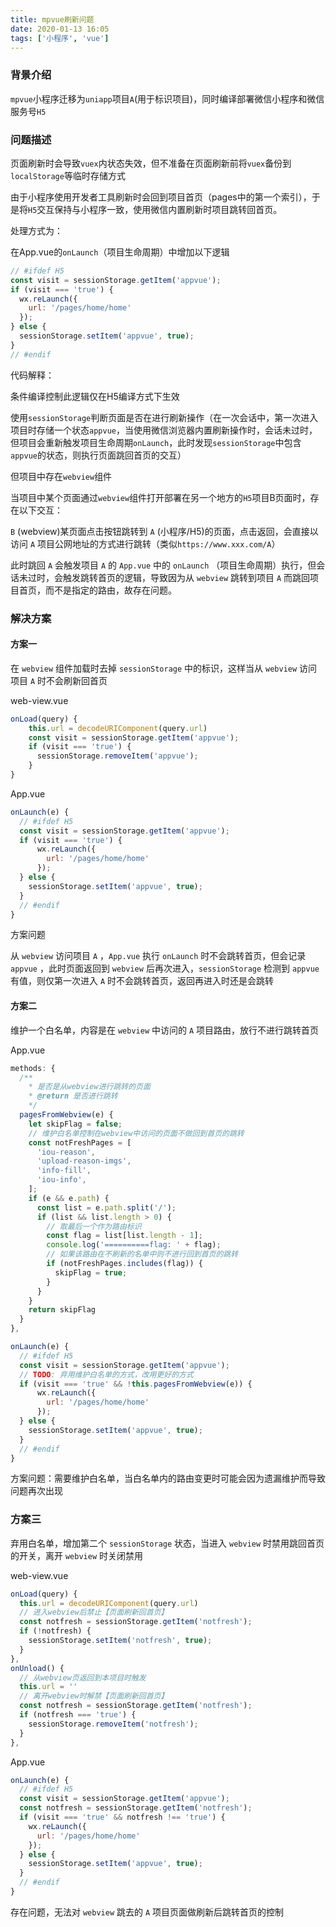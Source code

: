```yaml
---
title: mpvue刷新问题
date: 2020-01-13 16:05
tags: ['小程序', 'vue']
---
```


### 背景介绍

`mpvue`小程序迁移为`uniapp`项目`A`(用于标识项目)，同时编译部署微信小程序和微信服务号`H5`

### 问题描述

页面刷新时会导致`vuex`内状态失效，但不准备在页面刷新前将`vuex`备份到`localStorage`等临时存储方式

由于小程序使用开发者工具刷新时会回到项目首页（pages中的第一个索引），于是将`H5`交互保持与小程序一致，使用微信内置刷新时项目跳转回首页。

处理方式为：

在App.vue的`onLaunch`（项目生命周期）中增加以下逻辑

```js
// #ifdef H5
const visit = sessionStorage.getItem('appvue');
if (visit === 'true') {
  wx.reLaunch({
    url: '/pages/home/home'
  });
} else {
  sessionStorage.setItem('appvue', true);
}
// #endif
```

代码解释：

条件编译控制此逻辑仅在H5编译方式下生效

使用`sessionStorage`判断页面是否在进行刷新操作（在一次会话中，第一次进入项目时存储一个状态`appvue`，当使用微信浏览器内置刷新操作时，会话未过时，但项目会重新触发项目生命周期`onLaunch`，此时发现`sessionStorage`中包含`appvue`的状态，则执行页面跳回首页的交互）

但项目中存在`webview`组件

当项目中某个页面通过`webview`组件打开部署在另一个地方的`H5`项目B页面时，存在以下交互：

`B` (webview)某页面点击按钮跳转到 `A` (小程序/H5)的页面，点击返回，会直接以访问 `A` 项目公网地址的方式进行跳转（类似`https://www.xxx.com/A`）

此时跳回 `A` 会触发项目 `A` 的 `App.vue` 中的 `onLaunch` （项目生命周期）执行，但会话未过时，会触发跳转首页的逻辑，导致因为从 `webview` 跳转到项目 `A` 而跳回项目首页，而不是指定的路由，故存在问题。

### 解决方案

#### 方案一

在 `webview` 组件加载时去掉 `sessionStorage` 中的标识，这样当从 `webview` 访问项目 `A` 时不会刷新回首页

web-view.vue
```js
onLoad(query) {
    this.url = decodeURIComponent(query.url)
    const visit = sessionStorage.getItem('appvue');
    if (visit === 'true') {
      sessionStorage.removeItem('appvue');
    } 
}
```

App.vue
```js
onLaunch(e) {
  // #ifdef H5
  const visit = sessionStorage.getItem('appvue');
  if (visit === 'true') {
      wx.reLaunch({
        url: '/pages/home/home'
      });
  } else {
    sessionStorage.setItem('appvue', true);
  }
  // #endif
}
```


方案问题

从 `webview` 访问项目 `A` ，`App.vue` 执行 `onLaunch` 时不会跳转首页，但会记录 `appvue` ，此时页面返回到 `webview` 后再次进入，`sessionStorage` 检测到 `appvue` 有值，则仅第一次进入 `A` 时不会跳转首页，返回再进入时还是会跳转

#### 方案二

维护一个白名单，内容是在 `webview` 中访问的 `A` 项目路由，放行不进行跳转首页

App.vue
```js
methods: {
  /**
    * 是否是从webview进行跳转的页面
    * @return 是否进行跳转
    */
  pagesFromWebview(e) {
    let skipFlag = false;
    // 维护白名单控制在webview中访问的页面不做回到首页的跳转
    const notFreshPages = [
      'iou-reason', 
      'upload-reason-imgs', 
      'info-fill', 
      'iou-info',
    ];
    if (e && e.path) {
      const list = e.path.split('/');
      if (list && list.length > 0) {
        // 取最后一个作为路由标识
        const flag = list[list.length - 1];
        console.log('==========flag: ' + flag);
        // 如果该路由在不刷新的名单中则不进行回到首页的跳转
        if (notFreshPages.includes(flag)) {
          skipFlag = true;
        }
      }
    }
    return skipFlag
  }
},

onLaunch(e) {
  // #ifdef H5
  const visit = sessionStorage.getItem('appvue');
  // TODO: 弃用维护白名单的方式，改用更好的方式
  if (visit === 'true' && !this.pagesFromWebview(e)) {
      wx.reLaunch({
        url: '/pages/home/home'
      });
  } else {
    sessionStorage.setItem('appvue', true);
  }
  // #endif
}
```

方案问题：需要维护白名单，当白名单内的路由变更时可能会因为遗漏维护而导致问题再次出现

### 方案三

弃用白名单，增加第二个 `sessionStorage` 状态，当进入 `webview` 时禁用跳回首页的开关，离开 `webview` 时关闭禁用

web-view.vue
```js
onLoad(query) {
  this.url = decodeURIComponent(query.url)
  // 进入webview后禁止【页面刷新回首页】
  const notfresh = sessionStorage.getItem('notfresh');
  if (!notfresh) {
    sessionStorage.setItem('notfresh', true);
  }
},
onUnload() {
  // 从webview页返回到本项目时触发
  this.url = ''
  // 离开webview时解禁【页面刷新回首页】
  const notfresh = sessionStorage.getItem('notfresh');
  if (notfresh === 'true') {
    sessionStorage.removeItem('notfresh');
  }
},
```

App.vue
```js
onLaunch(e) {
  // #ifdef H5
  const visit = sessionStorage.getItem('appvue');
  const notfresh = sessionStorage.getItem('notfresh');
  if (visit === 'true' && notfresh !== 'true') {
    wx.reLaunch({
      url: '/pages/home/home'
    });
  } else {
    sessionStorage.setItem('appvue', true);
  }
  // #endif
}
```

存在问题，无法对 `webview` 跳去的 `A` 项目页面做刷新后跳转首页的控制